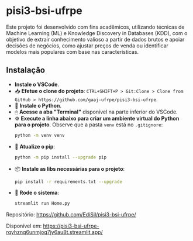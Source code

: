# pisi3-bsi-ufrpe
Este projeto foi desenvolvido com fins acadêmicos, utilizando técnicas de Machine Learning (ML) e Knowledge Discovery in Databases (KDD), com o objetivo de extrair conhecimento valioso a partir de dados brutos e apoiar decisões de negócios, como ajustar preços de venda ou identificar modelos mais populares com base nas características.

## Instalação

- **Instale o VSCode**.
- 📥 **Efetue o clone do projeto**: `CTRL+SHIFT+P > Git:Clone > Clone from GitHub > https://github.com/gaaj-ufrpe/pisi3-bsi-ufrpe`.
- 🐍 **Instale o Python**.
- 🖱 **Acesse a aba "Terminal"** disponível na parte inferior do VSCode.
- ⚙️ **Execute a linha abaixo para criar um ambiente virtual do Python para o projeto**. Observe que a pasta `venv` está no `.gitignore`:
    ```bash
    python -m venv venv
    ```
- 🔄 **Atualize o pip**:
    ```bash
    python -m pip install --upgrade pip
    ```
- 📦 **Instale as libs necessárias para o projeto**:
    ```bash
    pip install -r requirements.txt --upgrade
    ```
- 🚀 **Rode o sistema**:
    ```bash
    streamlit run Home.py

Repositório: <https://github.com/EdiSil/pisi3-bsi-ufrpe/>

Disponível em: <https://pisi3-bsi-ufrpe-rqyhznq6unmjoq7jy6au8t.streamlit.app/>
